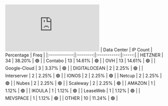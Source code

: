 ![Diagramm](https://github.com/obajay/StateSync-snapshots/blob/main/Projects/Planq/1/README.md)
| Data Center | IP Count | Percentage | Freq |
|:------------:|:--------:|:-----------:|:-----:|
| HETZNER | 34 | 38.20% | 🟢 |
| Contabo | 13 | 14.61% | 🟢 |
| OVH | 13 | 14.61% | 🟢 |
| Google-Cloud | 3 | 3.37% | 🟢 |
| DIGITALOCEAN | 2 | 2.25% | 🟢 |
| Interserver | 2 | 2.25% | 🟢 |
| IONOS | 2 | 2.25% | 🟢 |
| Netcup | 2 | 2.25% | 🟢 |
| Nubes | 2 | 2.25% | 🟢 |
| Scaleway | 2 | 2.25% | 🟢 |
| AMAZON | 1 | 1.12% | 🟢 |
| IKOULA | 1 | 1.12% | 🟢 |
| LeaseWeb | 1 | 1.12% | 🟢 |
| MEVSPACE | 1 | 1.12% | 🟢 |
| OTHER | 10 | 11.24% | 🟢 |